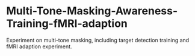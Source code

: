 # Multi-Tone-Masking-Awareness-Training-fMRI-adaption
Experiment on multi-tone masking, including target detection training and fMRI adaption experiment.
